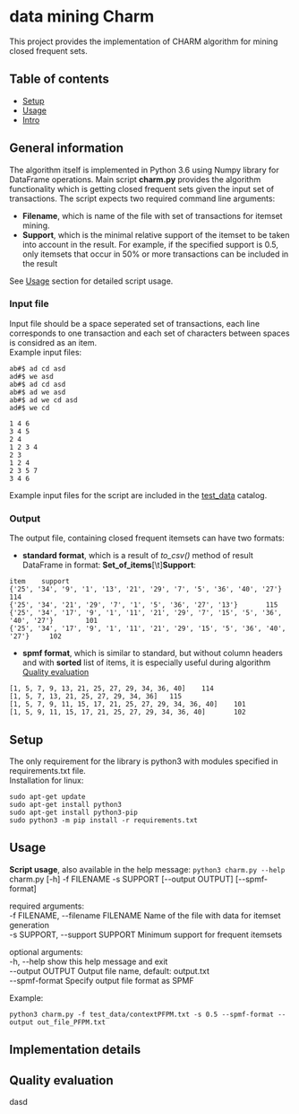 # data mining Charm
This project provides the implementation of CHARM algorithm for mining closed frequent sets. 

## Table of contents
* [Setup](#Setup)  
* [Usage](#Usage)  
* [Intro](#Introduction)

## General information
The algorithm itself is implemented in Python 3.6 using Numpy library for DataFrame operations. Main script **charm.py** provides the algorithm functionality which is getting closed frequent sets given the input set of transactions. The script expects two required command line arguments:
* **Filename**, which is name of the file with set of transactions for itemset mining.
* **Support**, which is the minimal relative support of the itemset to be taken into account in the result. For example, if the specified support is 0.5, only itemsets that occur in 50% or more transactions can be included in the result

See [Usage](#Usage) section for detailed script usage.  

### Input file
Input file should be a space seperated set of transactions, each line corresponds to one transaction and each set of characters between spaces is considred as an item.  
Example input files: 
```
ab#$ ad cd asd
ad#$ we asd
ab#$ ad cd asd
ab#$ ad we asd
ab#$ ad we cd asd
ad#$ we cd
```
```
1 4 6
3 4 5
2 4
1 2 3 4
2 3
1 2 4
2 3 5 7
3 4 6
```
Example input files for the script are included in the [test_data](https://github.com/klepaczmikolaj/data-mining-Charm/tree/master/test_data) catalog. 

### Output
The output file, containing closed frequent itemsets can have two formats:
* **standard format**, which is a result of *to_csv()* method of result DataFrame in format: **Set_of_items**[\t]**Support**:
```
item    support
{'25', '34', '9', '1', '13', '21', '29', '7', '5', '36', '40', '27'}    114
{'25', '34', '21', '29', '7', '1', '5', '36', '27', '13'}       115
{'25', '34', '17', '9', '1', '11', '21', '29', '7', '15', '5', '36', '40', '27'}        101
{'25', '34', '17', '9', '1', '11', '21', '29', '15', '5', '36', '40', '27'}     102
```
* **spmf format**, which is similar to standard, but without column headers and with **sorted** list of items, it is especially useful during algorithm [Quality evaluation](#Quality-evaluation)
```
[1, 5, 7, 9, 13, 21, 25, 27, 29, 34, 36, 40]    114
[1, 5, 7, 13, 21, 25, 27, 29, 34, 36]   115
[1, 5, 7, 9, 11, 15, 17, 21, 25, 27, 29, 34, 36, 40]    101
[1, 5, 9, 11, 15, 17, 21, 25, 27, 29, 34, 36, 40]       102
```

## Setup
The only requirement for the library is python3 with modules specified in requirements.txt file.  
Installation for linux:
```
sudo apt-get update
sudo apt-get install python3
sudo apt-get install python3-pip
sudo python3 -m pip install -r requirements.txt
```

## Usage
**Script usage**, also available in the help message: `python3 charm.py --help`
charm.py [-h] -f FILENAME -s SUPPORT [--output OUTPUT] [--spmf-format]

required arguments:  
  -f FILENAME, --filename FILENAME  Name of the file with data for itemset generation  
  -s SUPPORT, --support SUPPORT  Minimum support for frequent itemsets 

optional arguments:  
  -h, --help            show this help message and exit  
  --output OUTPUT       Output file name, default: output.txt  
  --spmf-format         Specify output file format as SPMF  

Example:
```
python3 charm.py -f test_data/contextPFPM.txt -s 0.5 --spmf-format --output out_file_PFPM.txt
```

## Implementation details

## Quality evaluation
dasd 
